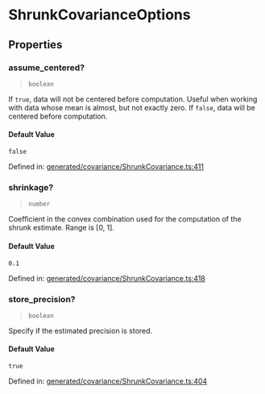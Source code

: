 # ShrunkCovarianceOptions

## Properties

### assume\_centered?

> `boolean`

If `true`, data will not be centered before computation. Useful when working with data whose mean is almost, but not exactly zero. If `false`, data will be centered before computation.

#### Default Value

`false`

Defined in:  [generated/covariance/ShrunkCovariance.ts:411](https://github.com/transitive-bullshit/scikit-learn-ts/blob/92ab806/packages/sklearn/src/generated/covariance/ShrunkCovariance.ts#L411)

### shrinkage?

> `number`

Coefficient in the convex combination used for the computation of the shrunk estimate. Range is \[0, 1\].

#### Default Value

`0.1`

Defined in:  [generated/covariance/ShrunkCovariance.ts:418](https://github.com/transitive-bullshit/scikit-learn-ts/blob/92ab806/packages/sklearn/src/generated/covariance/ShrunkCovariance.ts#L418)

### store\_precision?

> `boolean`

Specify if the estimated precision is stored.

#### Default Value

`true`

Defined in:  [generated/covariance/ShrunkCovariance.ts:404](https://github.com/transitive-bullshit/scikit-learn-ts/blob/92ab806/packages/sklearn/src/generated/covariance/ShrunkCovariance.ts#L404)
